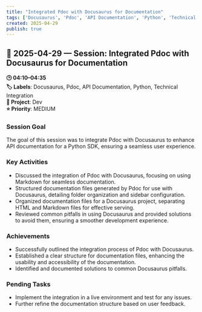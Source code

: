 ```yaml
---
title: "Integrated Pdoc with Docusaurus for Documentation"
tags: ['Docusaurus', 'Pdoc', 'API Documentation', 'Python', 'Technical Integration']
created: 2025-04-29
publish: true
---
```


## 📅 2025-04-29 — Session: Integrated Pdoc with Docusaurus for Documentation

**🕒 04:10–04:35**  
**🏷️ Labels**: Docusaurus, Pdoc, API Documentation, Python, Technical Integration  
**📂 Project**: Dev  
**⭐ Priority**: MEDIUM  


### Session Goal
The goal of this session was to integrate Pdoc with Docusaurus to enhance API documentation for a Python SDK, ensuring a seamless user experience.

### Key Activities
- Discussed the integration of Pdoc with Docusaurus, focusing on using Markdown for seamless documentation.
- Structured documentation files generated by Pdoc for use with Docusaurus, detailing folder organization and sidebar configuration.
- Organized documentation files for a Docusaurus project, separating HTML and Markdown files for effective serving.
- Reviewed common pitfalls in using Docusaurus and provided solutions to avoid them, ensuring a smoother development experience.

### Achievements
- Successfully outlined the integration process of Pdoc with Docusaurus.
- Established a clear structure for documentation files, enhancing the usability and accessibility of the documentation.
- Identified and documented solutions to common Docusaurus pitfalls.

### Pending Tasks
- Implement the integration in a live environment and test for any issues.
- Further refine the documentation structure based on user feedback.
